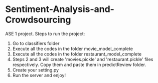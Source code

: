 # Sentiment-Analysis-and-Crowdsourcing
ASE 1 project.
Steps to run the project:
1) Go to classifiers folder
2) Execute all the codes in the folder movie_model_complete
3) Execute all the codes in the folder restaurant_model_complete
4) Steps 2 and 3 will create 'movies.pickle' and 'restaurant.pickle' files respectively. Copy them and paste them in predictReview folder.
5) Create your setting.py
6) Run the server and enjoy!
